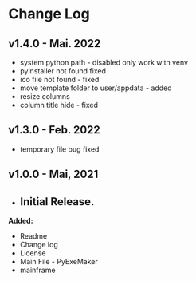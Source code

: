 # Change Log

## v1.4.0 - Mai. 2022
* system python path - disabled only work with venv
* pyinstaller not found fixed
* ico file not found - fixed
* move template folder to user/appdata - added
* resize columns
* column title hide - fixed

## v1.3.0 - Feb. 2022
 
* temporary file bug fixed

## v1.0.0 - Mai, 2021

- ## Initial Release.

**Added:**
- Readme
- Change log
- License
- Main File - PyExeMaker
- mainframe
  